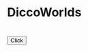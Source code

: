 # DiccoWorlds
# <button type="button" onclick="document.getElementById('demo').innerHTML = 'Date'">Click</button>
# <p id="demo"></p>
